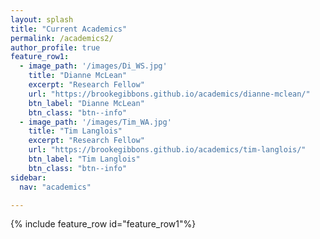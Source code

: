 ```yaml
---
layout: splash
title: "Current Academics"
permalink: /academics2/
author_profile: true
feature_row1:
  - image_path: '/images/Di_WS.jpg'
    title: "Dianne McLean"
    excerpt: "Research Fellow"
    url: "https://brookegibbons.github.io/academics/dianne-mclean/"
    btn_label: "Dianne McLean"
    btn_class: "btn--info"
  - image_path: '/images/Tim_WA.jpg'
    title: "Tim Langlois"
    excerpt: "Research Fellow"
    url: "https://brookegibbons.github.io/academics/tim-langlois/"
    btn_label: "Tim Langlois"
    btn_class: "btn--info"
sidebar:
  nav: "academics"

---
```


{% include feature_row id="feature_row1"%}

